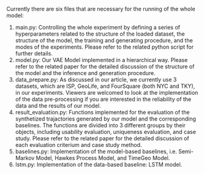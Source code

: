 Currently there are six files that are necessary for the running of the whole model:

1. main.py: Controlling the whole experiment by defining a series of hyperparameters related to the structure of the loaded dataset, the structure of the model, the training and generating procedure, and the modes of the experiments. Please refer to the related python script for further details.
2. model.py: Our VAE Model implemented in a hierarchical way. Please refer to the related paper for the detailed discussion of the structure of the model and the inference and generation procedure. 
3. data_prepare.py: As discussed in our article, we currently use 3 datasets, which are ISP, GeoLife, and FourSquare (both NYC and TKY), in our experiments. Viewers are welcomed to look at the implementation of the data pre-processing if you are interested in the reliability of the data and the results of our model.
4. result_evaluation.py: Functions implemented for the evaluation of the synthetized trajactories generated by our model and the corresponding baselines. The functions are divided into 3 different groups by their objects, including usability evaluation, uniqueness evaluation, and case study. Please refer to the related paper for the detailed discussion of each evaluation criterium and case study method.
5. baselines.py: Implementation of the model-based baselines, i.e. Semi-Markov Model, Hawkes Process Model, and TimeGeo Model. 
6. lstm.py: Implementation of the data-based baseline: LSTM model. 
